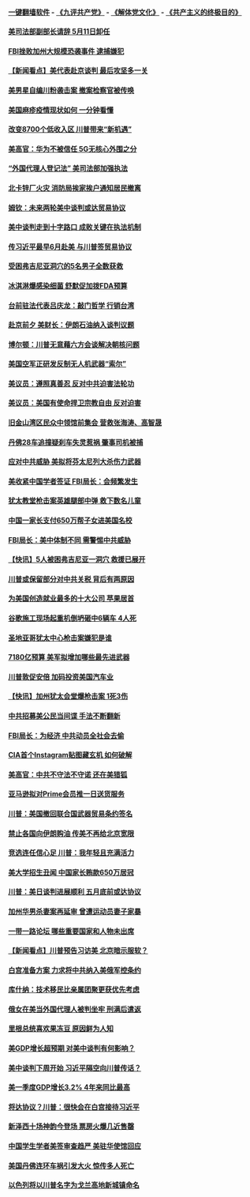 #### [一键翻墙软件](https://github.com/gfw-breaker/nogfw/blob/master/README.md?t=04300037) -  [《九评共产党》](https://github.com/gfw-breaker/9ping.md?t=04300037) - [《解体党文化》](https://github.com/gfw-breaker/jtdwh.md?t=04300037) - [《共产主义的终极目的》](https://github.com/gfw-breaker/gczydzjmd.md?t=04300037)

#### [美司法部副部长请辞 5月11日卸任](../pages/nsc412/n11223064.md?t=04300037) 

#### [FBI挫败加州大规模恐袭事件 逮捕嫌犯](../pages/nsc412/n11223010.md?t=04300037) 

#### [【新闻看点】美代表赴京谈判 最后攻坚多一关](../pages/nsc412/n11222651.md?t=04300037) 

#### [美男星自编川粉袭击案 撤案检察官被传唤](../pages/nsc412/n11222659.md?t=04300037) 

#### [美国麻疹疫情现状如何 一分钟看懂](../pages/nsc412/n11222531.md?t=04300037) 

#### [改变8700个低收入区 川普带来“新机遇”](../pages/nsc412/n11222439.md?t=04300037) 

#### [美高官：华为不被信任 5G无核心外围之分](../pages/nsc412/n11222434.md?t=04300037) 

#### [“外国代理人登记法” 美司法部加强执法](../pages/nsc412/n11222390.md?t=04300037) 

#### [北卡锌厂火灾 消防局挨家挨户通知居民撤离](../pages/nsc412/n11222220.md?t=04300037) 

#### [姆钦：未来两轮美中谈判或达贸易协议](../pages/nsc412/n11222413.md?t=04300037) 

#### [美中谈判走到十字路口 成败关键在执法机制](../pages/nsc412/n11222330.md?t=04300037) 

#### [传习近平最早6月赴美 与川普签贸易协议](../pages/nsc412/n11222311.md?t=04300037) 

#### [受困弗吉尼亚洞穴的5名男子全数获救](../pages/nsc412/n11221813.md?t=04300037) 

#### [冰淇淋爆感染细菌 舒默促加拨FDA预算](../pages/nsc412/n11221002.md?t=04300037) 

#### [台前驻法代表吕庆龙：敲门哲学 行销台湾](../pages/nsc412/n11221094.md?t=04300037) 

#### [赴京前夕 美财长：伊朗石油纳入谈判议题](../pages/nsc412/n11220838.md?t=04300037) 

#### [博尔顿：川普无意藉六方会谈解决朝核问题](../pages/nsc412/n11221213.md?t=04300037) 

#### [美国空军正研发反制无人机武器“索尔”](../pages/nsc412/n11219130.md?t=04300037) 

#### [美议员：遵照真善忍 反对中共迫害法轮功](../pages/nsc412/n11221088.md?t=04300037) 

#### [美议员：美国有使命捍卫宗教自由  反对迫害](../pages/nsc412/n11221091.md?t=04300037) 

#### [旧金山湾区民众中领馆前集会  营救张海涛、高智晟](../pages/nsc412/n11221161.md?t=04300037) 

#### [丹佛28车追撞疑刹车失灵惹祸 肇事司机被捕](../pages/nsc412/n11220737.md?t=04300037) 

#### [应对中共威胁 美拟将芬太尼列大杀伤力武器](../pages/nsc412/n11218695.md?t=04300037) 

#### [美收紧中国学者签证 FBI局长：会频繁发生](../pages/nsc412/n11219985.md?t=04300037) 

#### [犹太教堂枪击案英雄腿部中弹 救下数名儿童](../pages/nsc412/n11219920.md?t=04300037) 

#### [中国一家长支付650万帮子女进美国名校](../pages/nsc412/n11219890.md?t=04300037) 

#### [FBI局长：美中体制不同 需警惕中共威胁](../pages/nsc412/n11218409.md?t=04300037) 

#### [【快讯】5人被困弗吉尼亚一洞穴 救援已展开](../pages/nsc412/n11219657.md?t=04300037) 

#### [川普或保留部分对中共关税 背后有两原因](../pages/nsc412/n11218105.md?t=04300037) 

#### [为美国创造就业最多的十大公司 苹果居首](../pages/nsc412/n11216870.md?t=04300037) 

#### [谷歌施工现场起重机倒坍砸中6辆车 4人死](../pages/nsc412/n11219136.md?t=04300037) 

#### [圣地亚哥犹太中心枪击案嫌犯是谁](../pages/nsc412/n11219040.md?t=04300037) 

#### [7180亿预算 美军拟增加哪些最先进武器](../pages/nsc412/n11218076.md?t=04300037) 

#### [川普敦促安倍 加码投资美国汽车业](../pages/nsc412/n11218505.md?t=04300037) 

#### [【快讯】加州犹太会堂爆枪击案 1死3伤](../pages/nsc412/n11218330.md?t=04300037) 

#### [中共招募美公民当间谍 手法不断翻新](../pages/nsc412/n11217852.md?t=04300037) 

#### [FBI局长：为经济 中共动员全社会去偷](../pages/nsc412/n11217723.md?t=04300037) 

#### [CIA首个Instagram贴图藏玄机 如何破解](../pages/nsc412/n11217819.md?t=04300037) 

#### [美高官：中共不守法不守诺 还在美猎狐](../pages/nsc412/n11215821.md?t=04300037) 

#### [亚马逊拟对Prime会员推一日送货服务](../pages/nsc412/n11217774.md?t=04300037) 

#### [川普：美国撤回联合国武器贸易条约签名](../pages/nsc412/n11216651.md?t=04300037) 

#### [禁止各国向伊朗购油 传美不再给北京宽限](../pages/nsc412/n11216469.md?t=04300037) 

#### [竞选连任信心足 川普：我年轻且充满活力](../pages/nsc412/n11216761.md?t=04300037) 

#### [美大学招生丑闻 中国家长贿款650万居冠](../pages/nsc412/n11216712.md?t=04300037) 

#### [川普：美日谈判进展顺利 五月底前或达协议](../pages/nsc412/n11216687.md?t=04300037) 

#### [加州华男杀妻案再延审 曾遭运动员妻子家暴](../pages/nsc412/n11216526.md?t=04300037) 

#### [一带一路论坛 哪些重要国家和人物未出席](../pages/nsc412/n11216453.md?t=04300037) 

#### [【新闻看点】川普预告习访美 北京暗示服软？](../pages/nsc412/n11215717.md?t=04300037) 

#### [白宫准备方案 力求将中共纳入美俄军控条约](../pages/nsc412/n11216480.md?t=04300037) 

#### [库什纳：技术移民比亲属团聚更获优先考虑](../pages/nsc412/n11216369.md?t=04300037) 

#### [俄女在美当外国代理人被判坐牢 刑满后遣返](../pages/nsc412/n11216378.md?t=04300037) 

#### [里根总统喜欢果冻豆 原因鲜为人知](../pages/nsc412/n11215921.md?t=04300037) 

#### [美GDP增长超预期 对美中谈判有何影响？](../pages/nsc412/n11216206.md?t=04300037) 

#### [美中谈判下周开始 习近平隔空向川普传话？](../pages/nsc412/n11215892.md?t=04300037) 

#### [美一季度GDP增长3.2% 4年来同比最高](../pages/nsc412/n11215743.md?t=04300037) 

#### [将达协议？川普：很快会在白宫接待习近平](../pages/nsc412/n11213904.md?t=04300037) 

#### [新泽西十场神韵今登场 票房火爆几近售罄](../pages/nsc412/n11214735.md?t=04300037) 

#### [中国学生学者美签审查趋严 美驻华使馆回应](../pages/nsc412/n11213824.md?t=04300037) 

#### [美国丹佛连环车祸引发大火 惊传多人死亡](../pages/nsc412/n11215005.md?t=04300037) 

#### [以色列将以川普名字为戈兰高地新城镇命名](../pages/nsc412/n11214872.md?t=04300037) 

